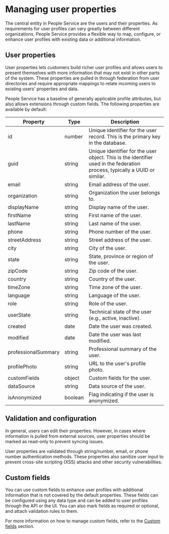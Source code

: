 # Managing user properties

The central entity in People Service are the users and their properties. As requirements for user profiles can vary greatly between different organizations, People Service provides a flexible way to map, configure, or enhance user profiles with existing data or additional information.

## User properties

User properties lets customers build richer user profiles and allows users to present themselves with more information that may not exist in other parts of the system. These properties are pulled in through federation from user directories and require appropriate mappings to relate incoming users to existing users' properties and data. 

People Service has a baseline of generally applicable profile attributes, but also allows extensions through custom fields. The following properties are available by default:

| Property | Type | Description |
| --- | --- | --- |
| id | number | Unique identifier for the user record. This is the primary key in the database. |
| guid | string | Unique identifier for the user object. This is the identifier used in the federation process, typically a UUID or similar. |
| email | string | Email address of the user. |
| organization | string | Organization the user belongs to. |
| displayName | string | Display name of the user. |
| firstName | string | First name of the user. |
| lastName | string | Last name of the user. |
| phone | string | Phone number of the user. |
| streetAddress | string | Street address of the user. |
| city | string | City of the user. |
| state | string | State, province or region of the user. |
| zipCode | string | Zip code of the user. |
| country | string | Country of the user. |
| timeZone | string | Time zone of the user. |
| language | string | Language of the user. |
| role | string | Role of the user. |
| userState | string | Technical state of the user (e.g., active, inactive). |
| created | date | Date the user was created. |
| modified | date | Date the user was last modified. |
| professionalSummary | string | Professional summary of the user. |
| profilePhoto | string | URL to the user's profile photo. |
| customFields | object | Custom fields for the user. |
| dataSource | string | Data source of the user. |
| isAnonymized | boolean | Flag indicating if the user is anonymized. |

## Validation and configuration

In general, users can edit their properties. However, in cases where information is pulled from external sources, user properties should be marked as read-only to prevent syncing issues.

User properties are validated through string/number, email, or phone number authentication methods. These properties also sanitize user input to prevent cross-site scripting (XSS) attacks and other security vulnerabilities.

## Custom fields

You can use custom fields to enhance user profiles with additional information that is not covered by the default properties. These fields can be configured using any data type and can be added to user profiles through the API or the UI. You can also mark fields as required or optional, and attach validation rules to them.

For more information on how to manage custom fields, refer to the [Custom fields](./custom_fields.md) section.
